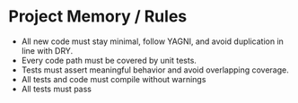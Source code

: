 # Project Memory / Rules

- All new code must stay minimal, follow YAGNI, and avoid duplication in line with DRY.
- Every code path must be covered by unit tests.
- Tests must assert meaningful behavior and avoid overlapping coverage.
- All tests and code must compile without warnings
- All tests must pass

